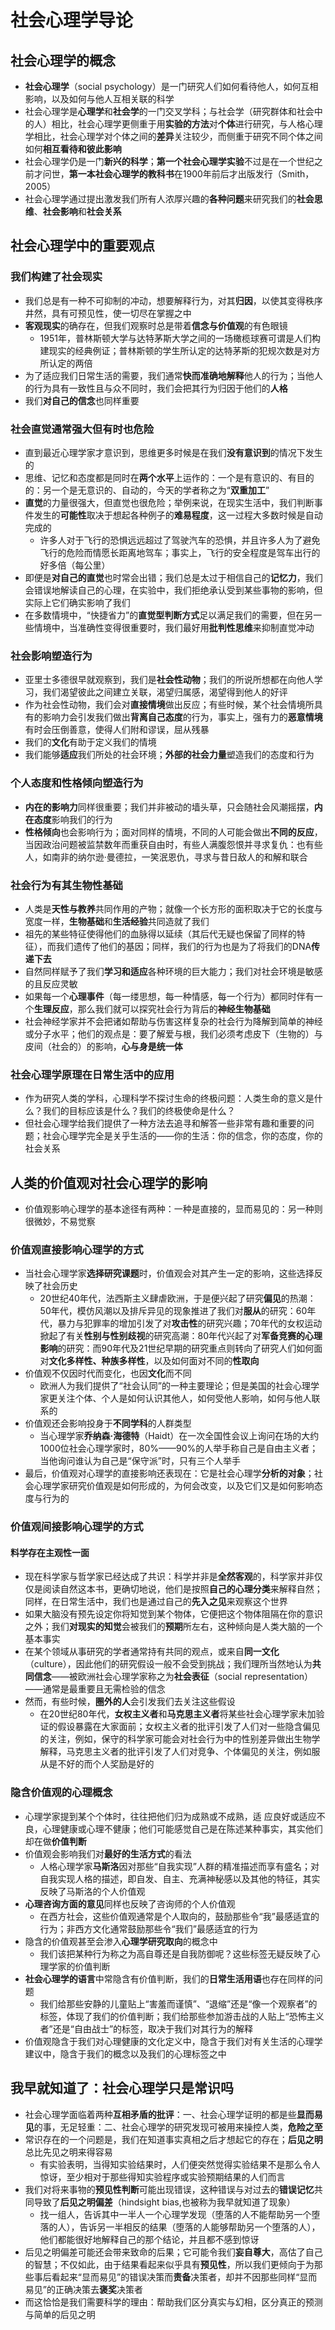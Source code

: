 # 社会心理学导论
## 社会心理学的概念
* **社会心理学**（social psychology）是一门研究人们如何看待他人，如何互相影响，以及如何与他人互相关联的科学
* 社会心理学是**心理学**和**社会学**的一门交叉学科；与社会学（研究群体和社会中的人）相比，社会心理学更侧重于用**实验的方法**对**个体**进行研究，与人格心理学相比，社会心理学对个体之间的**差异**关注较少，而侧重于研究不同个体之间如何**相互看待和彼此影响**
* 社会心理学仍是一门**新兴的科学**；**第一个社会心理学实验**不过是在一个世纪之前才问世，**第一本社会心理学的教科书**在1900年前后才出版发行（Smith，2005）
* 社会心理学通过提出激发我们所有人浓厚兴趣的**各种问题**来研究我们的**社会思维**、**社会影响**和**社会关系**
## 社会心理学中的重要观点
### 我们构建了社会现实
* 我们总是有一种不可抑制的冲动，想要解释行为，对其**归因**，以使其变得秩序井然，具有可预见性，使一切尽在掌握之中
* **客观现实**的确存在，但我们观察时总是带着**信念与价值观**的有色眼镜
  * 1951年，普林斯顿大学与达特茅斯大学之间的一场橄榄球赛可谓是人们构建现实的经典例证；普林斯顿的学生所认定的达特茅斯的犯规次数是对方所认定的两倍
* 为了适应我们日常生活的需要，我们通常**快而准确地解释**他人的行为；当他人的行为具有一致性且与众不同时，我们会把其行为归因于他们的**人格**
* 我们**对自己的信念**也同样重要
### 社会直觉通常强大但有时也危险
* 直到最近心理学家才意识到，思维更多时候是在我们**没有意识到**的情况下发生的
* 思维、记忆和态度都是同时在**两个水平**上运作的：一个是有意识的、有目的的：另一个是无意识的、自动的，今天的学者称之为“**双重加工**”
* **直觉**的力量很强大，但直觉也很危险；举例来说，在现实生活中，我们判断事件发生的**可能性**取决于想起各种例子的**难易程度**，这一过程大多数时候是自动完成的
  * 许多人对于飞行的恐惧远远超过了驾驶汽车的恐惧，并且许多人为了避免飞行的危险而情愿长距离地驾车；事实上，飞行的安全程度是驾车出行的好多倍（每公里）
* 即便是**对自己的直觉**也时常会出错；我们总是太过于相信自己的**记忆力**，我们会错误地解读自己的心理，在实验中，我们拒绝承认受到某些事物的影响，但实际上它们确实影响了我们
* 在多数情境中，“快捷省力”的**直觉型判断方式**足以满足我们的需要，但在另一些情境中，当准确性变得很重要时，我们最好用**批判性思维**来抑制直觉冲动
### 社会影响塑造行为
* 亚里士多德很早就观察到，我们是**社会性动物**；我们的所说所想都在向他人学习，我们渴望彼此之间建立关联，渴望归属感，渴望得到他人的好评
* 作为社会性动物，我们会对**直接情境**做出反应；有些时候，某个社会情境所具有的影响力会引发我们做出**背离自己态度**的行为，事实上，强有力的**恶意情境**有时会压倒善意，使得人们附和谬误，屈从残暴
* 我们的**文化**有助于定义我们的情境
* 我们能够**适应**我们所处的社会环境；**外部的社会力量**塑造我们的态度和行为
### 个人态度和性格倾向塑造行为
* **内在的影响力**同样很重要；我们并非被动的墙头草，只会随社会风潮摇摆，**内在态度**影响我们的行为
* **性格倾向**也会影响行为；面对同样的情境，不同的人可能会做出**不同的反应**，当因政治问题被监禁数年而重获自由时，有些人满腹怨恨并寻求复仇：也有些人，如南非的纳尔逊·曼德拉，一笑泯恩仇，寻求与昔日敌人的和解和联合
### 社会行为有其生物性基础
* 人类是**天性与教养**共同作用的产物；就像一个长方形的面积取决于它的长度与宽度一样，**生物基础**和**生活经验**共同造就了我们
* 祖先的某些特征使得他们的血脉得以延续（其后代无疑也保留了同样的特征），而我们遗传了他们的基因；同样，我们的行为也是为了将我们的DNA**传递下去**
* 自然同样赋予了我们**学习和适应**各种环境的巨大能力；我们对社会环境是敏感的且反应灵敏
* 如果每一个**心理事件**（每一缕思想，每一种情感，每一个行为）都同时伴有一个**生理反应**，那么我们就可以探究社会行为背后的**神经生物基础**
* 社会神经学家并不会把诸如帮助与伤害这样复杂的社会行为降解到简单的神经或分子水平；他们的观点是：要了解爱与根，我们必须考虑皮下（生物的）与皮间（社会的）的影响，**心与身是统一体**
### 社会心理学原理在日常生活中的应用
* 作为研究人类的学科，心理科学不探讨生命的终极问题：人类生命的意义是什么？我们的目标应该是什么？我们的终极使命是什么？
* 但社会心理学给我们提供了一种方法去追寻和解答一些非常有趣和重要的问题；社会心理学完全是关乎生活的——你的生活：你的信念，你的态度，你的社会关系
## 人类的价值观对社会心理学的影响
* 价值观影响心理学的基本途径有两种：一种是直接的，显而易见的：另一种则很微妙，不易觉察
### 价值观直接影响心理学的方式
* 当社会心理学家**选择研究课题**时，价值观会对其产生一定的影响，这些选择反映了社会历史
  * 20世纪40年代，法西斯主义肆虐欧洲，于是便兴起了研究**偏见**的热潮：50年代，模仿风潮以及排斥异见的现象推进了我们对**服从**的研究：60年代，暴力与犯罪率的增加引发了对**攻击性**的研究兴趣；70年代的女权运动掀起了有关**性别与性别歧视**的研究高潮：80年代兴起了对**军备竞赛的心理影响**的研究：而90年代及21世纪早期的研究重点则转向了研究人们如何面对**文化多样性、种族多样性**，以及如何面对不同的**性取向**
* 价值观不仅因时代而变化，也因**文化**而不同
  * 欧洲人为我们提供了“社会认同”的一种主要理论；但是美国的社会心理学家更关注个体、个人是如何认识其他人，如何受他人影响，如何与他人联系的
* 价值观还会影响投身于**不同学科**的人群类型
  * 当心理学家**乔纳森·海德特**（Haidt）在一次全国性会议上询问在场的大约1000位社会心理学家时，80%——90%的人举手称自己是自由主义者；当他询问谁认为自己是“保守派”时，只有三个人举手
* 最后，价值观对心理学的直接影响还表现在：它是社会心理学**分析的对象**；社会心理学家研究价值观是如何形成的，为何会改变，以及它们又是如何影响态度与行为的
### 价值观间接影响心理学的方式
#### 料学存在主观性一面
* 现在科学家与哲学家已经达成了共识：科学并非是**全然客观**的，科学家并非仅仅是阅读自然这本书，更确切地说，他们是按照**自己的心理分类**来解释自然；同样，在日常生活中，我们也是通过自己的**先入之见**来观察这个世界
* 如果大脑没有预先设定你将知觉到某个物体，它便把这个物体阻隔在你的意识之外；我们**对现实的知觉**会被我们的**预期**所左右，这种倾向是人类大脑的一个基本事实
* 在某个领域从事研究的学者通常持有共同的观点，或来自**同一文化**（culture），因此他们的研究假设一般不会受到挑战；我们理所当然地认为**共同信念**——被欧洲社会心理学家称之为**社会表征**（social representation）——通常是最重要且无需检验的信念
* 然而，有些时候，**圈外的人**会引发我们去关注这些假设
  * 在20世纪80年代，**女权主义者**和**马克思主义者**将某些社会心理学家未加验证的假设暴露在大家面前；女权主义者的批评引发了人们对一些隐含偏见的关注，例如，保守的科学家可能会对社会行为中的性别差异做出生物学解释，马克思主义者的批评引发了人们对竞争、个体偏见的关注，例如服从是不好的而个人奖励是好的
### 隐含价值观的心理概念
* 心理学家提到某个个体时，往往把他们归为成熟或不成熟，适
应良好或适应不良，心理健康或心理不健康；他们可能感觉自己是在陈述某种事实，其实他们却在做**价值判断**
* 价值观会影响我们对**最好的生活方式**的看法
  * 人格心理学家**马斯洛**因对那些“自我实现”人群的精准描述而享有盛名；对自我实现人格的描述，即自发、自主、充满神秘感以及其他的特征，其实反映了马斯洛的个人价值观
* **心理咨询方面的意见**同样也反映了咨询师的个人价值观
  * 在西方社会，这些价值观通常是个人取向的，鼓励那些令“我”最感适宜的行为；非西方文化通常鼓励那些令“我们”最感适宜的行为
* 隐含的价值观甚至会渗入**心理学研究取向**的概念中
  * 我们该把某种行为称之为高自尊还是自我防御呢？这些标签无疑反映了心理学家的价值判断
* **社会心理学的语言**中常隐含有价值判断，我们的**日常生活用语**也存在同样的问题
  * 我们给那些安静的儿童贴上“害羞而谨慎”、“退缩”还是“像一个观察者”的标签，体现了我们的价值判断；我们给那些参加游击战的人贴上“恐怖主义者”还是“自由战士”的标签，取决于我们对其行为的解释
* 价值观隐含于我们对心理健康的文化定义中，隐含于我们对有关生活的心理学建议中，隐含于我们的概念以及我们的心理标签之中
## 我早就知道了：社会心理学只是常识吗
* 社会心理学面临着两种**互相矛盾的批评**：一、社会心理学证明的都是些**显而易见**的事，无足轻重：二、社会心理学的研究发现可被用来操控人类，**危险之至**
* 常识存在的一个问题是，我们在知道事实真相之后才想起它的存在；**后见之明**总比先见之明来得容易
  * 有实验表明，当得知实验结果时，人们便突然觉得实验结果不是那么令人惊讶，至少相对于那些得知实验程序或实验预期结果的人们而言
* 我们对将来事物的**预见性判断**可能出现错误，这种错误与对过去的**错误记忆**共同导致了**后见之明偏差**（hindsight bias,也被称为我早就知道了现象）
  * 找一组人，告诉其中一半人一个心理学发现（堕落的人不能帮助另一个堕落的人），告诉另一半相反的结果（堕落的人能够帮助另一个堕落的人），他们都能很好地解释自己的那个结论，并且都不感到惊讶
* 后见之明偏差可能还会带来致命的后果；它可能令我们**妄自尊大**，高估了自己的智慧；不仅如此，由于结果看起来似乎具有**预见性**，所以我们更倾向于为那些事后看起来“显而易见”的错误决策而**责备**决策者，却并不因那些同样“显而易见”的正确决策去**褒奖**决策者
* 而这恰恰是我们需要科学的理由：帮助我们区分真实与幻相，区分真正的预测与简单的后见之明